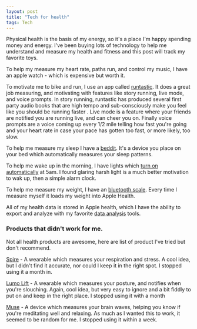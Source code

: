 ```yaml
---
layout: post
title: "Tech for health"
tags: Tech 
---
```


Physical health is the basis of my energy, so it's a place I'm happy spending money and energy. I've been buying lots of technology to help me understand and measure my health and fitness and this post will track my favorite toys. 

To help my measure my heart rate, paths run, and control my music, I have an apple watch - which is expensive but worth it.  

To motivate me to bike and run, I use an app called [runtastic](https://www.runtastic.com).  It does a great job measuring, and motivating with features like story running, live mode, and voice prompts. In story running, runtastic has produced several first party audio books that are high tempo and sub-consciously make you feel like you should be running faster .  Live mode is a feature where your friends are notified you are running live, and can cheer you on. Finally voice prompts are a voice coming up every 1/2 mile telling how fast you're going and your heart rate in case your pace has gotten too fast, or more likely, too slow.  

To help me measure my sleep I have a [beddit](https://www.beddit.com/). It's a device you place on your bed which automatically measures your sleep patterns.  

To help me wake up in the morning, I have lights which [turn on automatically](https://www.wink.com/) at 5am. I found glaring harsh light is a much better motivation to wak up, then a simple alarm clock. 

To help me measure my weight, I have an [bluetooth scale](https://www.amazon.com/RENPHO-Bluetooth-Body-Fat-Scale/dp/B01N1UX8RW/).  Every time I measure myself it loads my weight into Apple Health.

All of my health data is stored in Apple health, which I have the ability to export and analyze with my favorite [data analysis](https://github.com/idvorkin/LinqPadSnippets/blob/master/python/pandas_weight.py) tools.

### Products that didn't work for me. 

Not all health products are awesome, here are list of product I've tried but don't recommend. 

[Spire](https://spire.io) - A wearable which measures your respiration and stress. A cool idea, but I didn't find it accurate, nor could I keep it in the right spot. I stopped using it a month in. 

[Lumo Lift](https://www.lumobodytech.com/lumo-lift) - A wearable which measures your posture, and notifies when you're slouching. Again, cool idea, but very easy to ignore and a bit fiddly to put on and keep in the right place. I stopped using it with a month

[Muse](http://www.choosemuse.com/) - A device which measures your brain waves, helping you know if you're meditating well and relaxing. As much as I wanted this to work, it seemed to be random for me.  I stopped using it within a week. 

 



